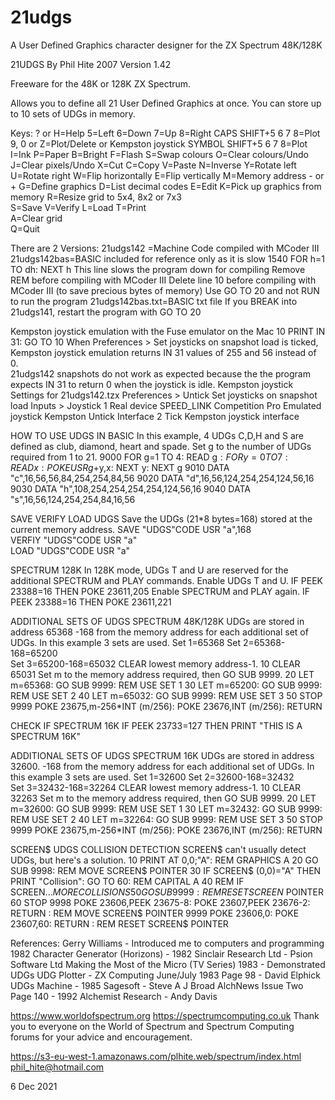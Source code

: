 # 21udgs
A User Defined Graphics character designer for the ZX Spectrum 48K/128K

21UDGS By Phil Hite 2007 Version 1.42

Freeware for the 48K or 128K ZX Spectrum.

Allows you to define all 21 User Defined Graphics at once.
You can store up to 10 sets of UDGs in memory.

Keys:  ? or H=Help
       5=Left 6=Down 7=Up 8=Right
       CAPS SHIFT+5 6 7 8=Plot 
       9, 0 or Z=Plot/Delete or Kempston joystick
       SYMBOL SHIFT+5 6 7 8=Plot 
       I=Ink P=Paper B=Bright F=Flash
       S=Swap colours O=Clear colours/Undo
       J=Clear pixels/Undo
       X=Cut C=Copy V=Paste
       N=Inverse Y=Rotate left U=Rotate right
       W=Flip horizontally E=Flip vertically
       M=Memory address - or +
       G=Define graphics
       D=List decimal codes
       E=Edit
       K=Pick up graphics from memory
       R=Resize grid to 5x4, 8x2 or 7x3        
       S=Save V=Verify L=Load
       T=Print         
       A=Clear grid      
       Q=Quit

There are 2 Versions:
21udgs142   =Machine Code compiled with MCoder III
21udgs142bas=BASIC included for reference only as it is slow
1540 FOR h=1 TO dh: NEXT h
This line slows the program down for compiling
Remove REM before compiling with MCoder III
Delete line 10 before compiling with MCoder III (to save precious bytes of memory) 
Use GO TO 20 and not RUN to run the program
21udgs142bas.txt=BASIC txt file
If you BREAK into 21udgs141, restart the program with GO TO 20

Kempston joystick emulation with the Fuse emulator on the Mac 
10 PRINT IN 31: GO TO 10
When Preferences > Set joysticks on snapshot load is ticked, Kempston joystick emulation returns IN 31 values of 255 and 56 instead of 0.  
21udgs142 snapshots do not work as expected because the the program expects IN 31 to return 0 when the joystick is idle.
Kempston joystick Settings for 21udgs142.tzx
Preferences > Untick Set joysticks on snapshot load
Inputs > Joystick 1
Real device SPEED_LINK Competition Pro
Emulated joystick Kempston
Untick Interface 2
Tick Kempston joystick interface 

HOW TO USE UDGS IN BASIC
In this example, 4 UDGs C,D,H and S are defined as club, diamond, heart and spade.
Set g to the number of UDGs required from 1 to 21.
9000 FOR g=1 TO 4: READ g$: FOR y=0 TO 7: READ x: POKE USR g$+y,x: NEXT y: NEXT g
9010 DATA "c",16,56,56,84,254,254,84,56
9020 DATA "d",16,56,124,254,254,124,56,16
9030 DATA "h",108,254,254,254,254,124,56,16
9040 DATA "s",16,56,124,254,254,84,16,56
 
SAVE VERIFY LOAD UDGS
Save the UDGs (21*8 bytes=168) stored at the current memory address.
SAVE "UDGS"CODE USR "a",168   
VERFIY "UDGS"CODE USR "a"     
LOAD "UDGS"CODE USR "a"

SPECTRUM 128K
In 128K mode, UDGs T and U are reserved for the additional SPECTRUM and PLAY commands.
Enable UDGs T and U.
IF PEEK 23388=16 THEN POKE 23611,205
Enable SPECTRUM and PLAY again.
IF PEEK 23388=16 THEN POKE 23611,221

ADDITIONAL SETS OF UDGS SPECTRUM 48K/128K
UDGs are stored in address 65368
-168 from the memory address for each additional set of UDGs.
In this example 3 sets are used.
Set 1=65368
Set 2=65368-168=65200          
Set 3=65200-168=65032
CLEAR lowest memory address-1.
10 CLEAR 65031
Set m to the memory address required, then GO SUB 9999.
20 LET m=65368: GO SUB 9999: REM USE SET 1
30 LET m=65200: GO SUB 9999: REM USE SET 2
40 LET m=65032: GO SUB 9999: REM USE SET 3
50 STOP
9999 POKE 23675,m-256*INT (m/256): POKE 23676,INT (m/256): RETURN

CHECK IF SPECTRUM 16K
IF PEEK 23733=127 THEN PRINT "THIS IS A SPECTRUM 16K"

ADDITIONAL SETS OF UDGS SPECTRUM 16K
UDGs are stored in address 32600.
-168 from the memory address for each additional set of UDGs.
In this example 3 sets are used.
Set 1=32600
Set 2=32600-168=32432     
Set 3=32432-168=32264
CLEAR lowest memory address-1.
10 CLEAR 32263
Set m to the memory address required, then GO SUB 9999.
20 LET m=32600: GO SUB 9999: REM USE SET 1
30 LET m=32432: GO SUB 9999: REM USE SET 2
40 LET m=32264: GO SUB 9999: REM USE SET 3
50 STOP
9999 POKE 23675,m-256*INT (m/256): POKE 23676,INT (m/256): RETURN

SCREEN$ UDGS COLLISION DETECTION
SCREEN$ can't usually detect UDGs, but here's a solution.
10 PRINT AT 0,0;"A": REM GRAPHICS A
20 GO SUB 9998: REM MOVE SCREEN$ POINTER
30 IF SCREEN$ (0,0)="A" THEN PRINT "Collision": GO TO 60: REM CAPITAL A
40 REM IF SCREEN$... MORE COLLISIONS
50 GOSUB 9999: REM RESET SCREEN$ POINTER
60 STOP
9998 POKE 23606,PEEK 23675-8: POKE 23607,PEEK 23676-2: RETURN : REM MOVE SCREEN$ POINTER
9999 POKE 23606,0: POKE 23607,60: RETURN : REM RESET SCREEN$ POINTER

References:
Gerry Williams - Introduced me to computers and programming 1982
Character Generator (Horizons) - 1982 Sinclair Research Ltd - Psion Software Ltd
Making the Most of the Micro (TV Series) 1983 - Demonstrated UDGs
UDG Plotter - ZX Computing June/July 1983 Page 98 - David Elphick 
UDGs Machine - 1985 Sagesoft - Steve A J Broad
AlchNews Issue Two Page 140 - 1992 Alchemist Research - Andy Davis

https://www.worldofspectrum.org
https://spectrumcomputing.co.uk
Thank you to everyone on the World of Spectrum and Spectrum Computing forums for your advice and encouragement.

https://s3-eu-west-1.amazonaws.com/plhite.web/spectrum/index.html
phil_hite@hotmail.com

6 Dec 2021
